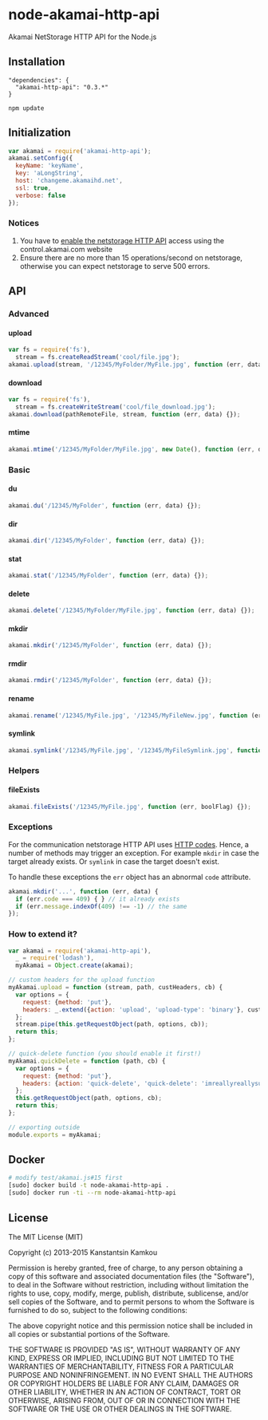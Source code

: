node-akamai-http-api
====================
Akamai NetStorage HTTP API for the Node.js

## Installation
```
"dependencies": {
  "akamai-http-api": "0.3.*"
}
```
```npm update```

## Initialization
```javascript
var akamai = require('akamai-http-api');
akamai.setConfig({
  keyName: 'keyName',
  key: 'aLongString',
  host: 'changeme.akamaihd.net',
  ssl: true,
  verbose: false
});
```

### Notices
1. You have to [enable the netstorage HTTP API](https://control.akamai.com/dl/customers/NS/NetStrgHttpCM.pdf) access using the control.akamai.com website
2. Ensure there are no more than 15 operations/second on netstorage, otherwise you can expect netstorage to serve 500 errors.

## API
### Advanced
#### upload
```javascript
var fs = require('fs'),
  stream = fs.createReadStream('cool/file.jpg');
akamai.upload(stream, '/12345/MyFolder/MyFile.jpg', function (err, data) {});
```
#### download
```javascript
var fs = require('fs'),
  stream = fs.createWriteStream('cool/file_download.jpg');
akamai.download(pathRemoteFile, stream, function (err, data) {});
```
#### mtime
```javascript
akamai.mtime('/12345/MyFolder/MyFile.jpg', new Date(), function (err, data) {});
```

### Basic
#### du
```javascript
akamai.du('/12345/MyFolder', function (err, data) {});
```
#### dir
```javascript
akamai.dir('/12345/MyFolder', function (err, data) {});
```
#### stat
```javascript
akamai.stat('/12345/MyFolder', function (err, data) {});
```
#### delete
```javascript
akamai.delete('/12345/MyFolder/MyFile.jpg', function (err, data) {});
```
#### mkdir
```javascript
akamai.mkdir('/12345/MyFolder', function (err, data) {});
```
#### rmdir
```javascript
akamai.rmdir('/12345/MyFolder', function (err, data) {});
```
#### rename
```javascript
akamai.rename('/12345/MyFile.jpg', '/12345/MyFileNew.jpg', function (err, data) {});
```
#### symlink
```javascript
akamai.symlink('/12345/MyFile.jpg', '/12345/MyFileSymlink.jpg', function (err, data) {});
```

### Helpers
#### fileExists
```javascript
akamai.fileExists('/12345/MyFile.jpg', function (err, boolFlag) {});
```

### Exceptions
For the communication netstorage HTTP API uses [HTTP codes](http://www.w3.org/Protocols/rfc2616/rfc2616-sec10.html).
Hence, a number of methods may trigger an exception. For example `mkdir` in case the target already exists.
Or `symlink` in case the target doesn't exist.

To handle these exceptions the `err` object has an abnormal `code` attribute.

```javascript
akamai.mkdir('...', function (err, data) {
  if (err.code === 409) { } // it already exists
  if (err.message.indexOf(409) !== -1) // the same
});
```

### How to extend it?
```javascript
var akamai = require('akamai-http-api'),
  _ = require('lodash'),
  myAkamai = Object.create(akamai);

// custom headers for the upload function
myAkamai.upload = function (stream, path, custHeaders, cb) {
  var options = {
    request: {method: 'put'},
    headers: _.extend({action: 'upload', 'upload-type': 'binary'}, custHeaders)
  };
  stream.pipe(this.getRequestObject(path, options, cb));
  return this;
};

// quick-delete function (you should enable it first!)
myAkamai.quickDelete = function (path, cb) {
  var options = {
    request: {method: 'put'},
    headers: {action: 'quick-delete', 'quick-delete': 'imreallyreallysure'}
  };
  this.getRequestObject(path, options, cb);
  return this;
};

// exporting outside
module.exports = myAkamai;
```

## Docker
```sh
# modify test/akamai.js#15 first
[sudo] docker build -t node-akamai-http-api .
[sudo] docker run -ti --rm node-akamai-http-api
```

## License
The MIT License (MIT)

Copyright (c) 2013-2015 Kanstantsin Kamkou

Permission is hereby granted, free of charge, to any person obtaining a copy of
this software and associated documentation files (the "Software"), to deal in
the Software without restriction, including without limitation the rights to
use, copy, modify, merge, publish, distribute, sublicense, and/or sell copies of
the Software, and to permit persons to whom the Software is furnished to do so,
subject to the following conditions:

The above copyright notice and this permission notice shall be included in all
copies or substantial portions of the Software.

THE SOFTWARE IS PROVIDED "AS IS", WITHOUT WARRANTY OF ANY KIND, EXPRESS OR
IMPLIED, INCLUDING BUT NOT LIMITED TO THE WARRANTIES OF MERCHANTABILITY, FITNESS
FOR A PARTICULAR PURPOSE AND NONINFRINGEMENT. IN NO EVENT SHALL THE AUTHORS OR
COPYRIGHT HOLDERS BE LIABLE FOR ANY CLAIM, DAMAGES OR OTHER LIABILITY, WHETHER
IN AN ACTION OF CONTRACT, TORT OR OTHERWISE, ARISING FROM, OUT OF OR IN
CONNECTION WITH THE SOFTWARE OR THE USE OR OTHER DEALINGS IN THE SOFTWARE.
